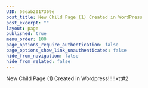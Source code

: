 ```yaml
---
UID: 56eab2017369e
post_title: New Child Page (1) Created in WordPress
post_excerpt: ""
layout: page
published: true
menu_order: 100
page_options_require_authentication: false
page_options_show_link_unauthenticated: false
hide_from_navigation: false
hide_from_related: false
---
```

New Child Page (1) Created in Wordpress!!!!!xtt#2